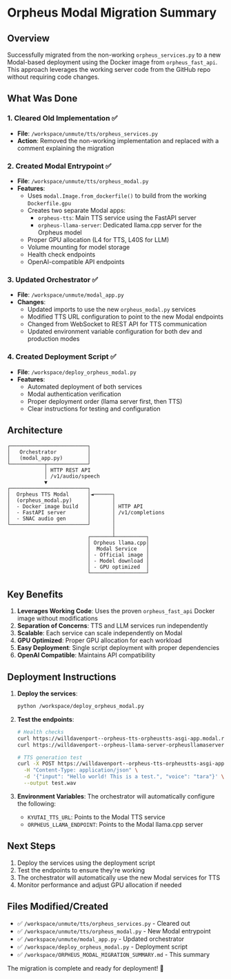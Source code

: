 # Orpheus Modal Migration Summary

## Overview
Successfully migrated from the non-working `orpheus_services.py` to a new Modal-based deployment using the Docker image from `orpheus_fast_api`. This approach leverages the working server code from the GitHub repo without requiring code changes.

## What Was Done

### 1. Cleared Old Implementation ✅
- **File**: `/workspace/unmute/tts/orpheus_services.py`
- **Action**: Removed the non-working implementation and replaced with a comment explaining the migration

### 2. Created Modal Entrypoint ✅
- **File**: `/workspace/unmute/tts/orpheus_modal.py`
- **Features**:
  - Uses `modal.Image.from_dockerfile()` to build from the working `Dockerfile.gpu`
  - Creates two separate Modal apps:
    - `orpheus-tts`: Main TTS service using the FastAPI server
    - `orpheus-llama-server`: Dedicated llama.cpp server for the Orpheus model
  - Proper GPU allocation (L4 for TTS, L40S for LLM)
  - Volume mounting for model storage
  - Health check endpoints
  - OpenAI-compatible API endpoints

### 3. Updated Orchestrator ✅
- **File**: `/workspace/unmute/modal_app.py`
- **Changes**:
  - Updated imports to use the new `orpheus_modal.py` services
  - Modified TTS URL configuration to point to the new Modal endpoints
  - Changed from WebSocket to REST API for TTS communication
  - Updated environment variable configuration for both dev and production modes

### 4. Created Deployment Script ✅
- **File**: `/workspace/deploy_orpheus_modal.py`
- **Features**:
  - Automated deployment of both services
  - Modal authentication verification
  - Proper deployment order (llama server first, then TTS)
  - Clear instructions for testing and configuration

## Architecture

```
┌─────────────────────────┐
│   Orchestrator          │
│   (modal_app.py)        │
└───────────┬─────────────┘
            │ HTTP REST API
            │ /v1/audio/speech
            ▼
┌─────────────────────────┐
│  Orpheus TTS Modal      │◄──────┐
│  (orpheus_modal.py)     │       │
│  - Docker image build   │       │ HTTP API
│  - FastAPI server       │       │ /v1/completions
│  - SNAC audio gen       │       │
└─────────────────────────┘       │
                                  │
                          ┌───────┴──────────┐
                          │ Orpheus llama.cpp│
                          │  Modal Service   │
                          │ - Official image │
                          │ - Model download │
                          │ - GPU optimized  │
                          └──────────────────┘
```

## Key Benefits

1. **Leverages Working Code**: Uses the proven `orpheus_fast_api` Docker image without modifications
2. **Separation of Concerns**: TTS and LLM services run independently
3. **Scalable**: Each service can scale independently on Modal
4. **GPU Optimized**: Proper GPU allocation for each workload
5. **Easy Deployment**: Single script deployment with proper dependencies
6. **OpenAI Compatible**: Maintains API compatibility

## Deployment Instructions

1. **Deploy the services**:
   ```bash
   python /workspace/deploy_orpheus_modal.py
   ```

2. **Test the endpoints**:
   ```bash
   # Health checks
   curl https://willdavenport--orpheus-tts-orpheustts-asgi-app.modal.run/health
   curl https://willdavenport--orpheus-llama-server-orpheusllamaserver-asgi-app.modal.run/health
   
   # TTS generation test
   curl -X POST https://willdavenport--orpheus-tts-orpheustts-asgi-app.modal.run/v1/audio/speech \
     -H "Content-Type: application/json" \
     -d '{"input": "Hello world! This is a test.", "voice": "tara"}' \
     --output test.wav
   ```

3. **Environment Variables**:
   The orchestrator will automatically configure the following:
   - `KYUTAI_TTS_URL`: Points to the Modal TTS service
   - `ORPHEUS_LLAMA_ENDPOINT`: Points to the Modal llama.cpp server

## Next Steps

1. Deploy the services using the deployment script
2. Test the endpoints to ensure they're working
3. The orchestrator will automatically use the new Modal services for TTS
4. Monitor performance and adjust GPU allocation if needed

## Files Modified/Created

- ✅ `/workspace/unmute/tts/orpheus_services.py` - Cleared out
- ✅ `/workspace/unmute/tts/orpheus_modal.py` - New Modal entrypoint
- ✅ `/workspace/unmute/modal_app.py` - Updated orchestrator
- ✅ `/workspace/deploy_orpheus_modal.py` - Deployment script
- ✅ `/workspace/ORPHEUS_MODAL_MIGRATION_SUMMARY.md` - This summary

The migration is complete and ready for deployment! 🚀